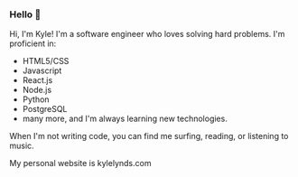 ### Hello 👋

Hi, I'm Kyle! I'm a software engineer who loves solving hard problems. I'm proficient in:
  - HTML5/CSS
  - Javascript
  - React.js
  - Node.js
  - Python
  - PostgreSQL
  - many more, and I'm always learning new technologies. 

When I'm not writing code, you can find me surfing, reading, or listening to music. 

My personal website is kylelynds.com

<!--
**kplynds/kplynds** is a ✨ _special_ ✨ repository because its `README.md` (this file) appears on your GitHub profile.

Here are some ideas to get you started:

- 🔭 I’m currently working on ...
- 🌱 I’m currently learning ...
- 👯 I’m looking to collaborate on ...
- 🤔 I’m looking for help with ...
- 💬 Ask me about ...
- 📫 How to reach me: ...
- 😄 Pronouns: ...
- ⚡ Fun fact: ...
-->
